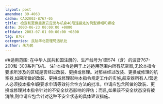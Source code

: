 ```yaml
---
layout: post
amendno: 39-4063
cadno: CAD2003-B767-05
title: 检查和更换垂直安定面与机身48段连接处的筒型螺帽和螺栓
date: 2003-06-23 00:00:00 +0800
effdate: 2003-07-01 00:00:00 +0800
tag: B767
categories: 民航华北管理局适航处
author: 朱为民
---
```


##适用范围:
在中华人民共和国注册的、生产线号为1至574（含）的波音767-200和-300系列飞机。
注1:本指令适用于上述适用范围内所有航空器,无论本指令要求所涉及的区域是否经过改装、更换或修理。对那些经过改装、更换或修理的航空器,如果所做的改装、更换或修理影响本指令规定工作的实施,航空器所有人/营运人必须按本指令I段要求申请等效符合性方法的批准。申请应包含所做的改装、更换或修理对本指令针对的不安全状态影响的评估；而且,如果该不安全状态没有被消除,则申请应包含针对这种不安全状态的具体建议措施。

